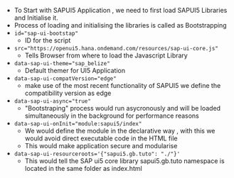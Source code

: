 * To Start with SAPUI5 Application , we need to first load SAPUI5 Libraries and Initialise it.
* Process of loading and initialising the libraries is called as Bootstrapping
* ```id="sap-ui-bootstap"``` 
  * ID for the script
* ```src="https://openui5.hana.ondemand.com/resources/sap-ui-core.js"```
  * Tells Browser from where to load the Javascript Library
* ```data-sap-ui-theme="sap_belize"```
  * Default themer for UI5 Application
* ```data-sap-ui-compatVersion="edge"```
  * make use of the most recent functionality of SAPUI5 we define the compatibility version as edge
* ```data-sap-ui-async="true"```
  * "Bootstraping" process would run asycronously and will be loaded simultaneously in the background for performance reasons
* ```data-sap-ui-onInit="module:sapui5/index"```
  * We would define the module in the declarative way , with this we would avoid direct executable code in the HTML file
  * This would make application secure and modularise
* ```data-sap-ui-resourceroots='{"sapui5.gb.tuto": "./"}'```
  * This would tell the SAP ui5 core library sapui5.gb.tuto namespace is located in the same folder as index.html
